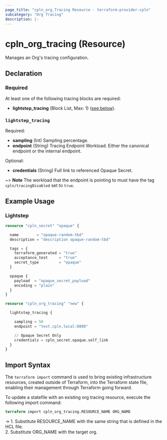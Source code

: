 ```yaml
---
page_title: "cpln_org_Tracing Resource - terraform-provider-cpln"
subcategory: "Org Tracing"
description: |-
---
```


# cpln_org_tracing (Resource)

Manages an Org's tracing configuration.

## Declaration

### Required

At least one of the following tracing blocks are required:

- **lightstep_tracing** (Block List, Max: 1) ([see below](#nestedblock--lightstep_tracing)).

<a id="nestedblock--lightstep_tracing"></a>

### `lightstep_tracing`

Required:

- **sampling** (Int) Sampling percentage.
- **endpoint** (String) Tracing Endpoint Workload. Either the canonical endpoint or the internal endpoint.

Optional:

- **credentials** (String) Full link to referenced Opaque Secret.

~> **Note** The workload that the endpoint is pointing to must have the tag `cpln/tracingDisabled` set to `true`.

## Example Usage

### Lightstep

```terraform
resource "cpln_secret" "opaque" {

  name        = "opaque-random-tbd"
  description = "description opaque-random-tbd"

  tags = {
    terraform_generated = "true"
    acceptance_test     = "true"
    secret_type         = "opaque"
  }

  opaque {
    payload  = "opaque_secret_payload"
    encoding = "plain"
  }
}

resource "cpln_org_tracing" "new" {

  lightstep_tracing {

    sampling = 50
    endpoint = "test.cpln.local:8080"

    // Opaque Secret Only
    credentials = cpln_secret.opaque.self_link
  }
}
```

## Import Syntax

The `terraform import` command is used to bring existing infrastructure resources, created outside of Terraform, into the Terraform state file, enabling their management through Terraform going forward.

To update a statefile with an existing org tracing resource, execute the following import command:

```terraform
terraform import cpln_org_tracing.RESOURCE_NAME ORG_NAME
```

-> 1. Substitute RESOURCE_NAME with the same string that is defined in the HCL file.<br/>2. Substitute ORG_NAME with the target org.
